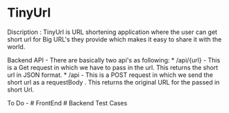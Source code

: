 # TinyUrl

Discription : TinyUrl is URL shortening application where the user can get short url for Big URL's they provide which makes it easy to share it with the world.

Backend API - There are basically two api's as following:
    * /api/{url} - This is a Get request in which we have to pass in the url. This returns the short url in JSON format.
    * /api - This is a POST request in which we send the short url as a requestBody . This returns the original URL for the passed in short Url.
    
To Do - 
     # FrontEnd
     # Backend Test Cases
